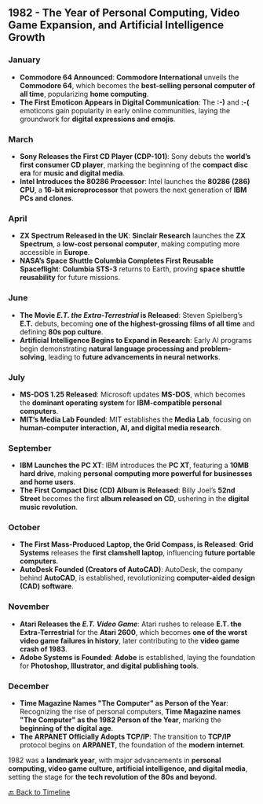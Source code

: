 ## **1982 - The Year of Personal Computing, Video Game Expansion, and Artificial Intelligence Growth**  

### **January**  
- **Commodore 64 Announced**: **Commodore International** unveils the **Commodore 64**, which becomes the **best-selling personal computer of all time**, popularizing **home computing**.  
- **The First Emoticon Appears in Digital Communication**: The **:-)** and **:-(** emoticons gain popularity in early online communities, laying the groundwork for **digital expressions and emojis**.  

### **March**  
- **Sony Releases the First CD Player (CDP-101)**: Sony debuts the **world’s first consumer CD player**, marking the beginning of the **compact disc era** for **music and digital media**.  
- **Intel Introduces the 80286 Processor**: Intel launches the **80286 (286) CPU**, a **16-bit microprocessor** that powers the next generation of **IBM PCs and clones**.  

### **April**  
- **ZX Spectrum Released in the UK**: **Sinclair Research** launches the **ZX Spectrum**, a **low-cost personal computer**, making computing more accessible in **Europe**.  
- **NASA’s Space Shuttle Columbia Completes First Reusable Spaceflight**: **Columbia STS-3** returns to Earth, proving **space shuttle reusability** for future missions.  

### **June**  
- **The Movie *E.T. the Extra-Terrestrial* is Released**: Steven Spielberg’s **E.T.** debuts, becoming **one of the highest-grossing films of all time** and defining **80s pop culture**.  
- **Artificial Intelligence Begins to Expand in Research**: Early AI programs begin demonstrating **natural language processing and problem-solving**, leading to **future advancements in neural networks**.  

### **July**  
- **MS-DOS 1.25 Released**: Microsoft updates **MS-DOS**, which becomes the **dominant operating system** for **IBM-compatible personal computers**.  
- **MIT’s Media Lab Founded**: MIT establishes the **Media Lab**, focusing on **human-computer interaction, AI, and digital media research**.  

### **September**  
- **IBM Launches the PC XT**: IBM introduces the **PC XT**, featuring a **10MB hard drive**, making **personal computing more powerful for businesses and home users**.  
- **The First Compact Disc (CD) Album is Released**: Billy Joel’s **52nd Street** becomes the first **album released on CD**, ushering in the **digital music revolution**.  

### **October**  
- **The First Mass-Produced Laptop, the Grid Compass, is Released**: **Grid Systems** releases the **first clamshell laptop**, influencing **future portable computers**.  
- **AutoDesk Founded (Creators of AutoCAD)**: AutoDesk, the company behind **AutoCAD**, is established, revolutionizing **computer-aided design (CAD) software**.  

### **November**  
- **Atari Releases the *E.T. Video Game***: Atari rushes to release **E.T. the Extra-Terrestrial** for the **Atari 2600**, which becomes **one of the worst video game failures in history**, later contributing to the **video game crash of 1983**.  
- **Adobe Systems is Founded**: **Adobe** is established, laying the foundation for **Photoshop, Illustrator, and digital publishing tools**.  

### **December**  
- **Time Magazine Names "The Computer" as Person of the Year**: Recognizing the rise of personal computers, **Time Magazine names "The Computer" as the 1982 Person of the Year**, marking the **beginning of the digital age**.  
- **The ARPANET Officially Adopts TCP/IP**: The transition to **TCP/IP** protocol begins on **ARPANET**, the foundation of the **modern internet**.  

1982 was a **landmark year**, with major advancements in **personal computing, video game culture, artificial intelligence, and digital media**, setting the stage for **the tech revolution of the 80s and beyond**.

[🔙 Back to Timeline](README.md)
